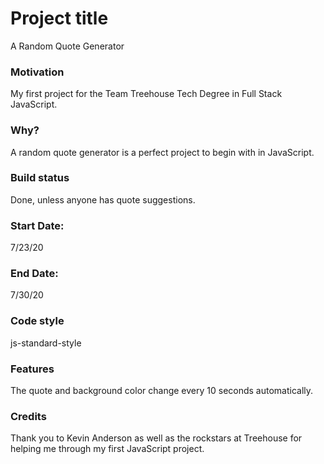 # Project title
A Random Quote Generator

### Motivation
My first project for the Team Treehouse Tech Degree in Full Stack JavaScript.

### Why?
A random quote generator is a perfect project to begin with in JavaScript.

### Build status
Done, unless anyone has quote suggestions.

### Start Date:
7/23/20

### End Date:
7/30/20

### Code style
js-standard-style

### Features
The quote and background color change every 10 seconds automatically.

### Credits
Thank you to Kevin Anderson as well as the rockstars at Treehouse for helping me through my first JavaScript project.
